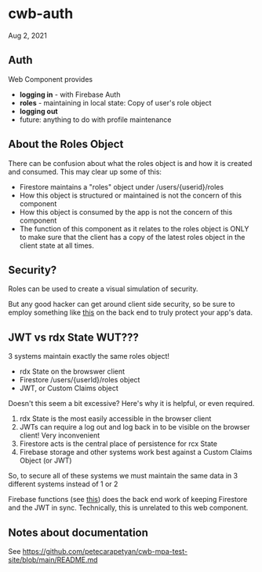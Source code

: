 # cwb-auth

Aug 2, 2021

## Auth

Web Component provides

- **logging in** - with Firebase Auth
- **roles** - maintaining in local state: Copy of user's role object
- **logging out**
- future: anything to do with profile maintenance

## About the Roles Object

There can be confusion about what the roles object is and how it is created and consumed. This may clear up some of this:

- Firestore maintains a "roles" object under /users/{userid}/roles
- How this object is structured or maintained is not the concern of this component
- How this object is consumed by the app is not the concern of this component
- The function of this component as it relates to the roles object is ONLY to make sure that the client has a copy of the latest roles object in the client state at all times.

## Security?

Roles can be used to create a visual simulation of security.

But any good hacker can get around client side security, so be sure to employ something like [this](https://firebase.google.com/docs/firestore/security/get-started) on the back end to truly protect your app's data.

## JWT vs rdx State WUT???

3 systems maintain exactly the same roles object!

- rdx State on the browswer client
- Firestore /users/{userId}/roles object
- JWT, or Custom Claims object

Doesn't this seem a bit excessive? Here's why it is helpful, or even required.

1. rdx State is the most easily accessible in the browser client
1. JWTs can require a log out and log back in to be visible on the browser client! Very inconvenient
1. Firestore acts is the central place of persistence for rcx State
1. Firebase storage and other systems work best against a Custom Claims Object (or JWT)

So, to secure all of these systems we must maintain the same data in 3 different systems instead of 1 or 2

Firebase functions (see [this](https://github.com/petecarapetyan/cwb-functions/blob/main/functions/src/roles.ts)) does the back end work of keeping Firestore and the JWT in sync. Technically, this is unrelated to this web component.

## Notes about documentation

See https://github.com/petecarapetyan/cwb-mpa-test-site/blob/main/README.md
